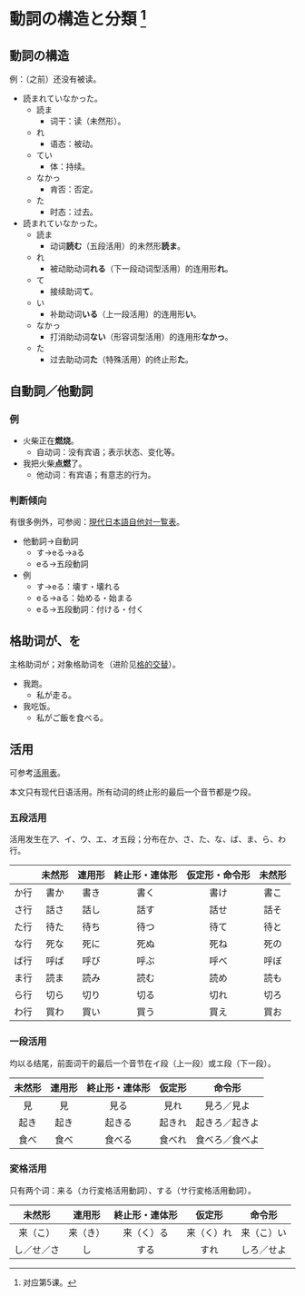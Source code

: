# 動詞の構造と分類  [^title]

## 動詞の構造
例：（之前）还没有被读。
- 読まれていなかった。
  - 読ま
    - 词干：读（未然形）。
  - れ
    - 语态：被动。
  - てい
    - 体：持续。
  - なかっ
    - 肯否：否定。
  - た
    - 时态：过去。
- 読まれていなかった。
  - 読ま
    - 动词**読む**（五段活用）的未然形**読ま**。
  - れ
    - 被动助动词**れる**（下一段动词型活用）的连用形**れ**。
  - て
    - 接续助词**て**。
  - い
    - 补助动词**いる**（上一段活用）的连用形**い**。
  - なかっ
    - 打消助动词**ない**（形容词型活用）的连用形**なかっ**。
  - た
    - 过去助动词**た**（特殊活用）的终止形**た**。

## 自動詞／他動詞
### 例
- 火柴正在**燃烧**。
  - 自动词：没有宾语；表示状态、变化等。
- 我把火柴**点燃**了。
  - 他动词：有宾语；有意志的行为。

### 判断倾向
有很多例外，可参阅：[現代日本語自他対一覧表](https://watp.ninjal.ac.jp/resources/)。

- 他動詞→自動詞
  - す→eる→aる
  - eる→五段動詞
- 例
  - す→eる：壊す・壊れる
  - eる→aる：始める・始まる
  - eる→五段動詞：付ける・付く

## 格助词が、を
主格助词が；对象格助词を（进阶见[格的交替](./96-kaku-no-kaisoukei-to-koutai.md#がとをの交替)）。

- 我跑。
  - 私が走る。
- 我吃饭。
  - 私がご飯を食べる。

## 活用
可参考[活用表](../appendix/katsuyou.md)。

本文只有现代日语活用。所有动词的终止形的最后一个音节都是ウ段。

### 五段活用
活用发生在ア、イ、ウ、エ、オ五段；分布在か、さ、た、な、ば、ま、ら、わ行。

|  | **未然形** | **連用形** | **終止形・連体形** | **仮定形・命令形** | **未然形** |
|:--------:|:-------:|:-------:|:------------:|:------------:|:-------:|
| か行       | 書か      | 書き      | 書く           | 書け           | 書こ      |
| さ行       | 話さ      | 話し      | 話す           | 話せ           | 話そ      |
| た行       | 待た      | 待ち      | 待つ           | 待て           | 待と      |
| な行       | 死な      | 死に      | 死ぬ           | 死ね           | 死の      |
| ば行       | 呼ば      | 呼び      | 呼ぶ           | 呼べ           | 呼ぼ      |
| ま行       | 読ま      | 読み      | 読む           | 読め           | 読も      |
| ら行       | 切ら      | 切り      | 切る           | 切れ           | 切ろ      |
| わ行       | 買わ      | 買い      | 買う           | 買え           | 買お      |


### 一段活用
均以る结尾，前面词干的最后一个音节在イ段（上一段）或エ段（下一段）。

| **未然形** | **連用形** | **終止形・連体形** | **仮定形** | **命令形** |
|:-------:|:-------:|:-----------:|:-------:|:-------:|
| 見       | 見       | 見る          | 見れ      | 見ろ／見よ   |
| 起き      | 起き      | 起きる         | 起きれ     | 起きろ／起きよ |
| 食べ      | 食べ      | 食べる         | 食べれ     | 食べろ／食べよ |

### 変格活用
只有两个词：来る（カ行変格活用動詞）、する（サ行変格活用動詞）。

| **未然形** | **連用形** | **終止形・連体形** | **仮定形** | **命令形** |
|:-------:|:-------:|:-----------:|:-------:|:-------:|
| 来（こ）    | 来（き）    | 来（く）る       | 来（く）れ   | 来（こ）い   |
| し／せ／さ   | し       | する          | すれ      | しろ／せよ   |

[^title]: 对应第5课。
